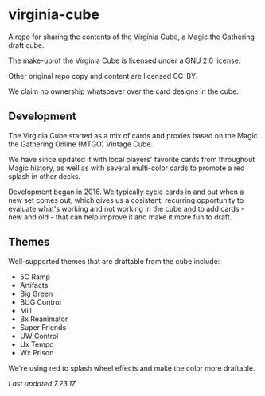 # virginia-cube
A repo for sharing the contents of the Virginia Cube, a Magic the Gathering draft cube.

The make-up of the Virginia Cube is licensed under a GNU 2.0 license.

Other original repo copy and content are licensed CC-BY.

We claim no ownership whatsoever over the card designs in the cube.

## Development

The Virginia Cube started as a mix of cards and proxies based on the Magic the Gathering Online (MTGO) Vintage Cube.

We have since updated it with local players' favorite cards from throughout Magic history, as well as with several multi-color cards to promote a red splash in other decks.

Development began in 2016. We typically cycle cards in and out when a new set comes out, which gives us a cosistent, recurring opportunity to evaluate what's working and not working in the cube and to add cards - new and old - that can help improve it and make it more fun to draft.

## Themes
Well-supported themes that are draftable from the cube include:

- 5C Ramp
- Artifacts
- Big Green
- BUG Control
- Mill
- Bx Reanimator
- Super Friends
- UW Control
- Ux Tempo
- Wx Prison

We're using red to splash wheel effects and make the color more draftable.

*Last updated 7.23.17*
